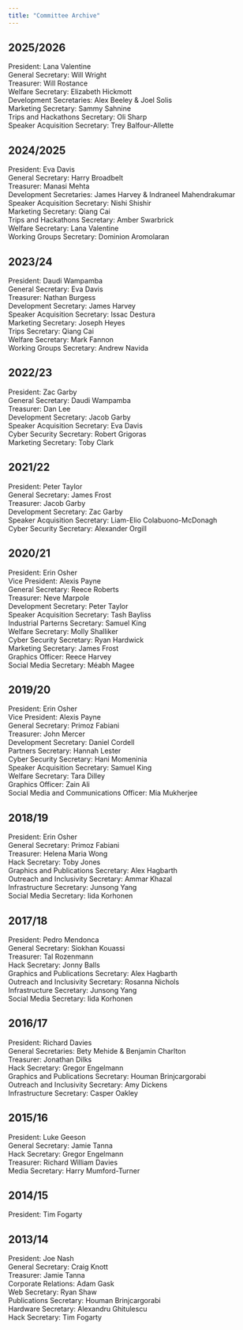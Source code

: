 ```yaml
---
title: "Committee Archive"
---
```


## 2025/2026

President: Lana Valentine  
General Secretary: Will Wright  
Treasurer: Will Rostance  
Welfare Secretary: Elizabeth Hickmott  
Development Secretaries: Alex Beeley & Joel Solis  
Marketing Secretary: Sammy Sahnine  
Trips and Hackathons Secretary: Oli Sharp  
Speaker Acquisition Secretary: Trey Balfour-Allette  

## 2024/2025

President: Eva Davis  
General Secretary: Harry Broadbelt  
Treasurer: Manasi Mehta  
Development Secretaries: James Harvey & Indraneel Mahendrakumar  
Speaker Acquisition Secretary: Nishi Shishir  
Marketing Secretary: Qiang Cai  
Trips and Hackathons Secretary: Amber Swarbrick  
Welfare Secretary: Lana Valentine  
Working Groups Secretary: Dominion Aromolaran  

## 2023/24

President: Daudi Wampamba  
General Secretary: Eva Davis  
Treasurer: Nathan Burgess   
Development Secretary: James Harvey  
Speaker Acquisition Secretary: Issac Destura   
Marketing Secretary: Joseph Heyes  
Trips Secretary: Qiang Cai  
Welfare Secretary: Mark Fannon   
Working Groups Secretary: Andrew Navida  

## 2022/23

President: Zac Garby  
General Secretary: Daudi Wampamba  
Treasurer: Dan Lee  
Development Secretary: Jacob Garby  
Speaker Acquisition Secretary: Eva Davis  
Cyber Security Secretary: Robert Grigoras  
Marketing Secretary: Toby Clark  

## 2021/22

President: Peter Taylor  
General Secretary: James Frost  
Treasurer: Jacob Garby  
Development Secretary: Zac Garby  
Speaker Acquisition Secretary: Liam-Elio Colabuono-McDonagh  
Cyber Security Secretary: Alexander Orgill  

## 2020/21

President: Erin Osher  
Vice President: Alexis Payne  
General Secretary: Reece Roberts  
Treasurer: Neve Marpole  
Development Secretary: Peter Taylor  
Speaker Acquisition Secretary: Tash Bayliss  
Industrial Parterns Secretary: Samuel King  
Welfare Secretary: Molly Shalliker  
Cyber Security Secretary: Ryan Hardwick   
Marketing Secretary: James Frost  
Graphics Officer: Reece Harvey  
Social Media Secretary: Méabh Magee 


## 2019/20

President: Erin Osher  
Vice President: Alexis Payne    
General Secretary: Primoz Fabiani  
Treasurer: John Mercer  
Development Secretary: Daniel Cordell  
Partners Secretary: Hannah Lester  
Cyber Security Secretary: Hani Momeninia  
Speaker Acquisition Secretary: Samuel King  
Welfare Secretary: Tara Dilley   
Graphics Officer: Zain Ali  
Social Media and Communications Officer: Mia Mukherjee  

## 2018/19

President: Erin Osher  
General Secretary: Primoz Fabiani  
Treasurer: Helena Maria Wong  
Hack Secretary: Toby Jones  
Graphics and Publications Secretary: Alex Hagbarth  
Outreach and Inclusivity Secretary: Ammar Khazal  
Infrastructure Secretary: Junsong Yang  
Social Media Secretary: Iida Korhonen  

## 2017/18

President: Pedro Mendonca  
General Secretary: Siokhan Kouassi  
Treasurer: Tal Rozenmann  
Hack Secretary: Jonny Balls  
Graphics and Publications Secretary: Alex Hagbarth  
Outreach and Inclusivity Secretary: Rosanna Nichols  
Infrastructure Secretary: Junsong Yang  
Social Media Secretary: Iida Korhonen  

## 2016/17

President: Richard Davies  
General Secretaries: Bety Mehide & Benjamin Charlton  
Treasurer: Jonathan Dilks  
Hack Secretary: Gregor Engelmann  
Graphics and Publications Secretary: Houman Brinjcargorabi  
Outreach and Inclusivity Secretary: Amy Dickens  
Infrastructure Secretary: Casper Oakley  

## 2015/16

President: Luke Geeson  
General Secretary: Jamie Tanna  
Hack Secretary: Gregor Engelmann  
Treasurer: Richard William Davies  
Media Secretary: Harry Mumford-Turner  

## 2014/15

President: Tim Fogarty  

## 2013/14

President: Joe Nash  
General Secretary: Craig Knott  
Treasurer: Jamie Tanna  
Corporate Relations: Adam Gask  
Web Secretary: Ryan Shaw  
Publications Secretary: Houman Brinjcargorabi  
Hardware Secretary: Alexandru Ghitulescu  
Hack Secretary: Tim Fogarty  


